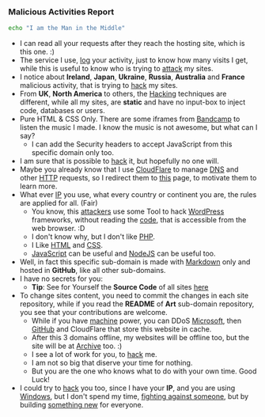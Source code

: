 ### Malicious Activities Report 

```sh 
echo "I am the Man in the Middle"
```

- I can read all your requests after they reach the hosting site, which is this one. :)
- The service I use, [log](./blog/awesome/files/Security/Defensive/ASH.md) your activity, just to know how many visits I get, while this is useful to know who is trying to [attack](./blog/awesome/files/Security/Defensive/ATDH.md) my sites. 
- I notice about **Ireland**, **Japan**, **Ukraine**, **Russia**, **Australia** and **France** malicious activity, that is trying to [hack](./blog/awesome/files/Security/Offensive/AR.md) my sites. 
- From **UK**, **North America** to others, the [Hacking](https://art.odicforcesounds.com/pages/Data/Audio/Emotional_Signals/tracks/12_Hacking_Festival/index.html) techniques are different, while all my sites, are **static** and have no input-box to inject code, databases or users. 
- Pure HTML & CSS Only. There are some iframes from [Bandcamp](https://bandcamp.com) to listen the music I made. I know the music is not awesome, but what can I say?
    - I can add the Security headers to accept JavaScript from this specific domain only too. 
- I am sure that is possible to [hack](./blog/awesome/files/Security/Offensive/AHSE.md) it, but hopefully no one will. 
- Maybe you already know that I use [CloudFlare](https://cloudflare.com/) to manage [DNS](https://www.rfc-editor.org/rfc/rfc1035)  and other [HTTP](https://www.rfc-editor.org/rfc/rfc2616) requests, so I redirect them to [this](https://blog.odicforcesounds.com/blog/awesome/files/Security/Offensive/ABBT.html) page, to motivate them to learn more. 
- What ever [IP](https://www.rfc-editor.org/rfc/rfc791) you use, what every country or continent you are, the rules are applied for all. (Fair)
    - You know, this [attackers](./blog/awesome/files/Github/GCS.md) use some Tool to hack [WordPress](https://wordpress.com/) frameworks, without reading the [code](./blog/awesome/files/Develop/APIs/AAD.md), that is accessible from the web browser. :D  
    - I don't know why, but I don't like [PHP](https://www.php.net/). 
    - I Like [HTML](https://developer.mozilla.org/en-US/docs/Web/HTML) and [CSS](https://developer.mozilla.org/en-US/docs/Web/CSS). 
    - [JavaScript](https://developer.mozilla.org/en-US/docs/Web/JavaScript) can be useful and [NodeJS](https://nodejs.org/en) can be useful too. 
- Well, in fact this specific sub-domain is made with [Markdown](https://www.markdownguide.org/) only and hosted in **GitHub**, like all other sub-domains.
- I have no secrets for you:
    - **Tip**: See for Yourself the **Source Code** of all sites [here](https://github.com/odicforcesounds)
- To change sites content, you need to commit the changes in each site repository, while if you read the **README** of **Art** sub-domain repository, you see that your contributions are welcome.
    - While if you have [machine](./blog/awesome/files/Linux/Tools/AT.md) power, you can DDoS [Microsoft](https://Microsoft.com), then [GitHub](https://GitHub.com) and CloudFlare that store this website in cache. 
    - After this 3 domains offline, my websites will be offline too, but the site will be at [Archive](https://archive.org) too. :) 
    - I see a lot of work for you, to [hack](./blog/awesome/files/Security/Offensive/APCS.md) me. 
    - I am not so big that diserve your time for nothing. 
    - But you are the one who knows what to do with your own time. Good Luck!
- I could try to [hack](./blog/awesome/files/Security/Offensive/RSC.md) you too, since I have your **IP**, and you are using [Windows](https://www.exploit-db.com/?type=remote&platform=windows_x86-64), but I don't spend my time, [fighting against someone](https://blog.odicforcesounds.com/style_of_god.html), but by building [something new](https://art.odicforcesounds.com/pages/YinYang/Dao/login/index.html) for everyone.
